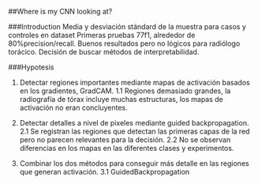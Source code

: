 ##Where is my CNN looking at?

###Introduction
Media y desviación stándard de la muestra para casos y controles en dataset
Primeras pruebas 77f1, alrededor de 80%precision/recall. 
Buenos resultados pero no lógicos para radiólogo torácico. 
Decisión de buscar métodos de interpretabilidad.

###Hypotesis
1. Detectar regiones importantes mediante mapas de activación basados en los gradientes, GradCAM. 
1.1 Regiones demasiado grandes, la radiografía de tórax incluye muchas estructuras, los mapas de activación no eran concluyentes. 

2. Detectar detalles a nivel de pixeles mediante guided backpropagation.
2.1 Se registran las regiones que detectan las primeras capas de la red pero no parecen relevantes para la decisión.
2.2 No se observan diferencias en los mapas en las diferentes clases y experimentos.

3. Combinar los dos métodos para conseguir más detalle en las regiones que generan activación. 
3.1 GuidedBackpropagation
